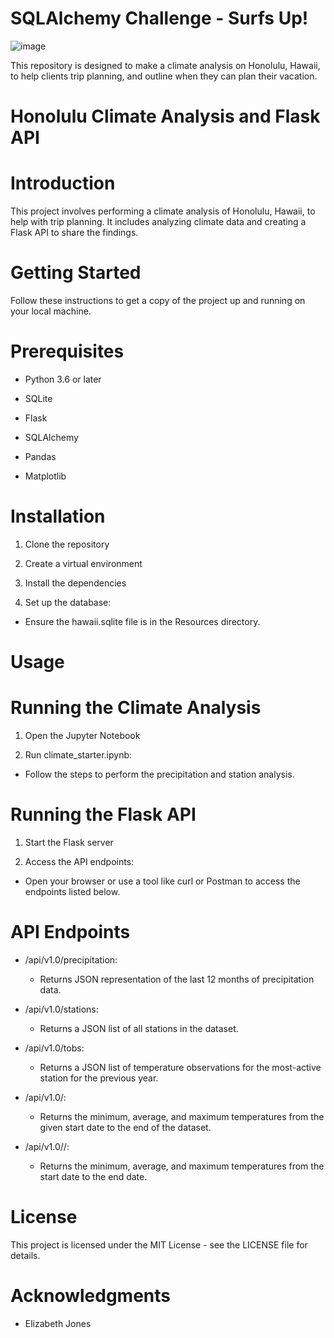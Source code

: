 # SQLAlchemy Challenge - Surfs Up!

![image](https://github.com/user-attachments/assets/64c2ab42-8090-4161-b605-0b8b31d6a12a)

This repository is designed to make a climate analysis on Honolulu, Hawaii, to help clients trip planning, and outline when they can plan their vacation.

# Honolulu Climate Analysis and Flask API

# Introduction
This project involves performing a climate analysis of Honolulu, Hawaii, to help with trip planning. It includes analyzing climate data and creating a Flask API to share the findings.

# Getting Started
Follow these instructions to get a copy of the project up and running on your local machine.

# Prerequisites

- Python 3.6 or later

- SQLite

- Flask

- SQLAlchemy

- Pandas

- Matplotlib

# Installation

1. Clone the repository

2. Create a virtual environment

3. Install the dependencies

4. Set up the database:

  - Ensure the hawaii.sqlite file is in the Resources directory.

# Usage

# Running the Climate Analysis

1. Open the Jupyter Notebook

2. Run climate_starter.ipynb:

  - Follow the steps to perform the precipitation and station analysis.

# Running the Flask API

1. Start the Flask server

2. Access the API endpoints:

- Open your browser or use a tool like curl or Postman to access the endpoints listed 
  below.

# API Endpoints

- /api/v1.0/precipitation:

  - Returns JSON representation of the last 12 months of precipitation data.

- /api/v1.0/stations:

  - Returns a JSON list of all stations in the dataset.

- /api/v1.0/tobs:

  - Returns a JSON list of temperature observations for the most-active station for the 
    previous year.

- /api/v1.0/<start>:

  - Returns the minimum, average, and maximum temperatures from the given start date to     the end of the dataset.

- /api/v1.0/<start>/<end>:

  - Returns the minimum, average, and maximum temperatures from the start date to the       end date.

# License

This project is licensed under the MIT License - see the LICENSE file for details.

# Acknowledgments
- Elizabeth Jones

